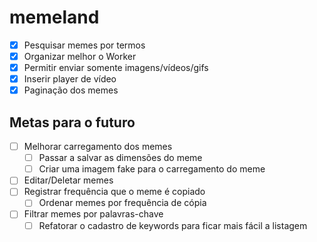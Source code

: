 # memeland

- [x] Pesquisar memes por termos
- [x] Organizar melhor o Worker
- [x] Permitir enviar somente imagens/vídeos/gifs
- [x] Inserir player de vídeo
- [x] Paginação dos memes

## Metas para o futuro

- [ ] Melhorar carregamento dos memes
  - [ ] Passar a salvar as dimensões do meme
  - [ ] Criar uma imagem fake para o carregamento do meme
- [ ] Editar/Deletar memes
- [ ] Registrar frequência que o meme é copiado
  - [ ] Ordenar memes por frequência de cópia
- [ ] Filtrar memes por palavras-chave
  - [ ] Refatorar o cadastro de keywords para ficar mais fácil a listagem
